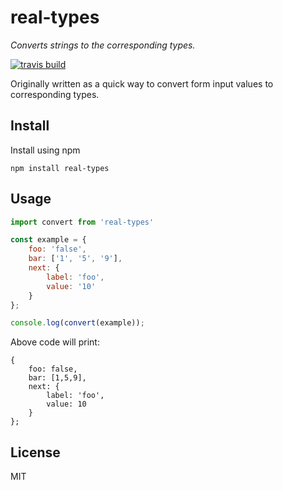 # real-types

_Converts strings to the corresponding types._ 

[![travis build](https://img.shields.io/travis/nikitasfrs/real-types.svg)](https://travis-ci.org/nikitasfrs/real-types)

Originally written as a quick way to convert form input values to corresponding types.

## Install
Install using npm

```
npm install real-types
```

## Usage
```js
import convert from 'real-types'

const example = {
    foo: 'false',
    bar: ['1', '5', '9'],
    next: {
        label: 'foo',
        value: '10'
    }
};

console.log(convert(example));
```

Above code will print:
```
{
    foo: false,
    bar: [1,5,9],
    next: {
        label: 'foo',
        value: 10
    }
};
```

## License

MIT

